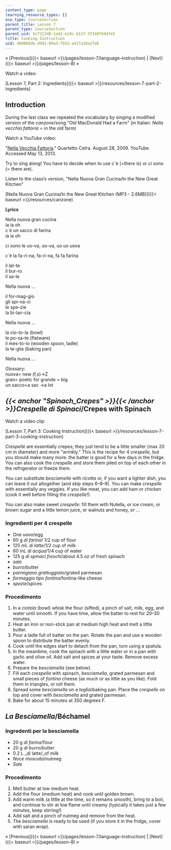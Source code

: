 ```yaml
---
content_type: page
learning_resource_types: []
ocw_type: CourseSection
parent_title: Lesson 7
parent_type: CourseSection
parent_uid: 5c721348-1ad2-e19c-b11f-3f348f64d7e5
title: Cooking Instruction
uid: d880b0db-d692-09ad-fb52-a417a10a2fe6
---
```


« [Previous]({{< baseurl >}}/pages/lesson-7/language-instruction) | [Next]({{< baseurl >}}/pages/lesson-8) »

Watch a video:

[Lesson 7, Part 2: Ingredients]({{< baseurl >}}/resources/lesson-7-part-2-ingredients)

Introduction
------------

During the last class we repeated the vocabulary by singing a modified version of the _canzone_/song "Old MacDonald Had a Farm" (in Italian: _Nella vecchia fattoria_ = in the old farm)

Watch a YouTube video:

"[Nella Vecchia Fattoria](http://www.youtube.com/watch?v=35ts0avRmT4)." Quartetto Cetra. August 28, 2009. YouTube. Accessed May 13, 2013. 

Try to sing along! You have to decide when to use c&grave;è (=there is) or _ci sono_ (= there are).

Listen to the class’s version, "Nella Nuova Gran Cucina/In the New Great Kitchen"

[Nella Nuova Gran Cucina/In the New Great Kitchen (MP3 - 2.6MB)]({{< baseurl >}}/resources/canzone)

**Lyrics**

Nella nuova gran cucina  
ia ia oh  
c&grave;è un sacco di farina  
ia ia oh

ci sono le uo-va, uo-va, uo uo uova

c&grave;è la fa-ri-na, fa-ri-na, fa fa farina

il lat-te  
il bur-ro  
il sa-le

Nella nuova ...

il for-mag-gio  
gli spi-na-ci  
le spe-zie  
la bi-lan-cia

Nella nuova ...

la cio-to-la (bowl)  
le po-sa-te (flatware)  
il mes-to-lo (wooden spoon, ladle)  
la te-glia (baking pan)

Nella nuova ...

Glossary:  
nuova= new (f,s)→Z  
gran= poetic for grande = big  
un sacco=a sac →a lot

_{{< anchor "Spinach_Crepes" >}}{{< /anchor >}}Crespelle di Spinaci_/Crepes with Spinach
----------------------------------------------------------------------------------------

Watch a video clip:

[Lesson 7, Part 3: Cooking Instruction]({{< baseurl >}}/resources/lesson-7-part-3-cooking-instruction)

_Crespelle_ are essentially crepes; they just tend to be a little smaller (max 20 cm in diameter) and more "wrinkly." This is the recipe for 4 _crespelle_, but you should make many more: the batter is good for a few days in the fridge. You can also cook the _crespelle_ and store them piled on top of each other in the refrigerator or freeze them.

You can substitute _besciamella_ with _ricotta_ or, if you want a lighter dish, you can leave it out altogether (and skip steps 6–8–9). You can make _crespelle_ with essentially any veggies. If you like meat, you can add ham or chicken (cook it well before filling the _crespelle_!).

You can also make sweet _crespelle_: fill them with Nutella, or ice cream, or brown sugar and a little lemon juice, or walnuts and honey, or ...

### Ingredienti per 4 crespelle

*   One _uovo_/egg
*   60 g _di farina_/ 1/2 cup of flour
*   125 mL _di latte_/1/2 cup of milk
*   60 mL _di acqua_/1/4 cup of water
*   125 g _di spinaci freschi_/about 4.5 oz of fresh spinach
*   _sale_
*   _burro_/butter
*   _parmigiano grattuggiato_/grated parmesan
*   _formaggio tipo fontina_/fontina-like cheese
*   _spezie_/spices

### **Procedimento**

1.  In a _ciotola_ (bowl) whisk the flour (sifted), a pinch of salt, milk, egg, and water until smooth. If you have time, allow the batter to rest for 20–30 minutes.
2.  Heat an iron or non-stick pan at medium high heat and melt a little butter.
3.  Pour a ladle full of batter on the pan. Rotate the pan and use a wooden spoon to distribute the batter evenly.
4.  Cook until the edges start to detach from the pan, turn using a spatula.
5.  In the meantime, cook the spinach with a little water or in a pan with garlic and olive oil. Add salt and spices at your taste. Remove excess water.
6.  Prepare the _besciamella_ (see below).
7.  Fill each _crespella_ with spinach, _besciamella_, grated parmesan and small pieces of _fontina_ cheese (as much or as little as you like). Fold them in triangles, or roll them.
8.  Spread some _besciamella_ on a _teglia_/baking pan. Place the _crespelle_ on top and cover with _besciamella_ and grated parmesan.
9.  Bake for about 15 minutes at 350 degrees F.

 _La Besciamella_/Béchamel
--------------------------

### Ingredenti per la besciamella

*   20 g _di farina_/flour
*   20 g _di burro_/butter
*   0.2 L _di latte/_of milk
*   _Noce moscata_/nutmeg
*   _Sale_

### Procedimento

1.  Melt butter at low medium heat.
2.  Add the flour (medium heat) and cook until golden brown.
3.  Add warm milk (a little at the time, so it remains smooth), bring to a boil, and continue to stir at low flame until creamy (typically it takes just a few minutes, keep stirring!)
4.  Add salt and a pinch of nutmeg and remove from the heat.
5.  The _besciamella_ is ready to be used (if you store it in the fridge, cover with saran wrap).

« [Previous]({{< baseurl >}}/pages/lesson-7/language-instruction) | [Next]({{< baseurl >}}/pages/lesson-8) »